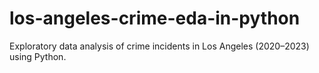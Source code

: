 # los-angeles-crime-eda-in-python
Exploratory data analysis of crime incidents in Los Angeles (2020–2023) using Python.
